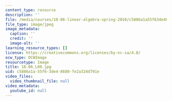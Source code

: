 ```yaml
---
content_type: resource
description: ''
file: /media/courses/18-06-linear-algebra-spring-2010/c5886a1a55f63de48680fe2a324d791e_18.06_L08.jpg
file_type: image/jpeg
image_metadata:
  caption: ''
  credit: ''
  image-alt: ''
learning_resource_types: []
license: https://creativecommons.org/licenses/by-nc-sa/4.0/
ocw_type: OCWImage
resourcetype: Image
title: 18.06_L08.jpg
uid: c5886a1a-55f6-3de4-8680-fe2a324d791e
video_files:
  video_thumbnail_file: null
video_metadata:
  youtube_id: null
---
```

